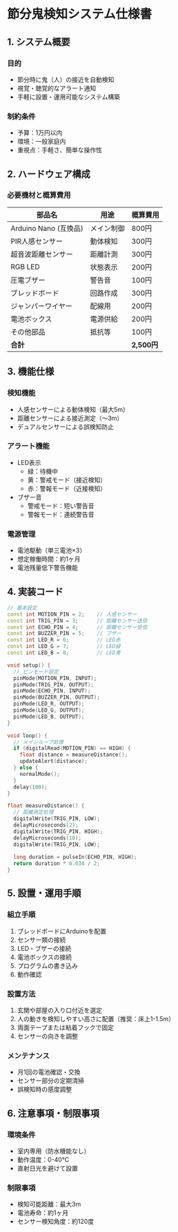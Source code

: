 # 節分鬼検知システム仕様書

## 1. システム概要

### 目的
- 節分時に鬼（人）の接近を自動検知
- 視覚・聴覚的なアラート通知
- 手軽に設置・運用可能なシステム構築

### 制約条件
- 予算：1万円以内
- 環境：一般家庭内
- 重視点：手軽さ、簡単な操作性

## 2. ハードウェア構成

### 必要機材と概算費用
| 部品名 | 用途 | 概算費用 |
|--------|------|----------|
| Arduino Nano (互換品) | メイン制御 | 800円 |
| PIR人感センサー | 動体検知 | 300円 |
| 超音波距離センサー | 距離計測 | 300円 |
| RGB LED | 状態表示 | 200円 |
| 圧電ブザー | 警告音 | 100円 |
| ブレッドボード | 回路作成 | 300円 |
| ジャンパーワイヤー | 配線用 | 200円 |
| 電池ボックス | 電源供給 | 200円 |
| その他部品 | 抵抗等 | 100円 |
| **合計** | | **2,500円** |

## 3. 機能仕様

### 検知機能
- 人感センサーによる動体検知（最大5m）
- 距離センサーによる接近測定（〜3m）
- デュアルセンサーによる誤検知防止

### アラート機能
- LED表示
  - 緑：待機中
  - 黄：警戒モード（接近検知）
  - 赤：警報モード（近接検知）
- ブザー音
  - 警戒モード：短い警告音
  - 警報モード：連続警告音

### 電源管理
- 電池駆動（単三電池×3）
- 想定稼働時間：約1ヶ月
- 電池残量低下警告機能

## 4. 実装コード

```cpp
// 基本設定
const int MOTION_PIN = 2;    // 人感センサー
const int TRIG_PIN = 3;      // 距離センサー送信
const int ECHO_PIN = 4;      // 距離センサー受信
const int BUZZER_PIN = 5;    // ブザー
const int LED_R = 6;         // LED赤
const int LED_G = 7;         // LED緑
const int LED_B = 8;         // LED青

void setup() {
  // ピンモード設定
  pinMode(MOTION_PIN, INPUT);
  pinMode(TRIG_PIN, OUTPUT);
  pinMode(ECHO_PIN, INPUT);
  pinMode(BUZZER_PIN, OUTPUT);
  pinMode(LED_R, OUTPUT);
  pinMode(LED_G, OUTPUT);
  pinMode(LED_B, OUTPUT);
}

void loop() {
  // メインループ処理
  if (digitalRead(MOTION_PIN) == HIGH) {
    float distance = measureDistance();
    updateAlert(distance);
  } else {
    normalMode();
  }
  delay(100);
}

float measureDistance() {
  // 距離測定処理
  digitalWrite(TRIG_PIN, LOW);
  delayMicroseconds(2);
  digitalWrite(TRIG_PIN, HIGH);
  delayMicroseconds(10);
  digitalWrite(TRIG_PIN, LOW);
  
  long duration = pulseIn(ECHO_PIN, HIGH);
  return duration * 0.034 / 2;
}
```

## 5. 設置・運用手順

### 組立手順
1. ブレッドボードにArduinoを配置
2. センサー類の接続
3. LED・ブザーの接続
4. 電池ボックスの接続
5. プログラムの書き込み
6. 動作確認

### 設置方法
1. 玄関や部屋の入り口付近を選定
2. 人の動きを検知しやすい高さに配置（推奨：床上1-1.5m）
3. 両面テープまたは粘着フックで固定
4. センサーの向きを調整

### メンテナンス
- 月1回の電池確認・交換
- センサー部分の定期清掃
- 誤検知時の感度調整

## 6. 注意事項・制限事項

### 環境条件
- 室内専用（防水機能なし）
- 動作温度：0-40℃
- 直射日光を避けて設置

### 制限事項
- 検知可能距離：最大3m
- 電池寿命：約1ヶ月
- センサー検知角度：約120度


